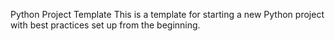 Python Project Template
This is a template for starting a new Python project with best practices set up from the beginning.
